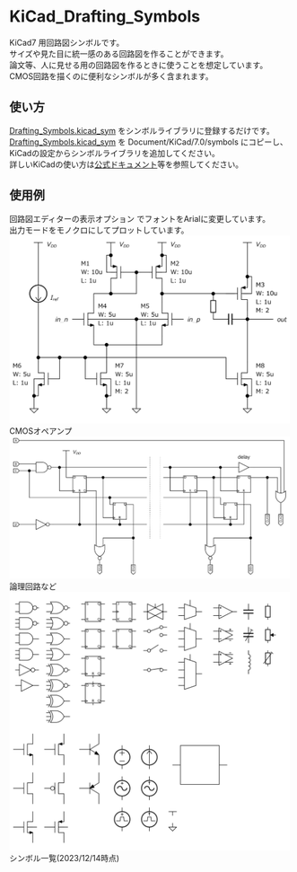 # KiCad_Drafting_Symbols

KiCad7 用回路図シンボルです。  
サイズや見た目に統一感のある回路図を作ることができます。  
論文等、人に見せる用の回路図を作るときに使うことを想定しています。  
CMOS回路を描くのに便利なシンボルが多く含まれます。  

## 使い方  
[Drafting_Symbols.kicad_sym](Drafting_Symbols.kicad_sym) をシンボルライブラリに登録するだけです。  
[Drafting_Symbols.kicad_sym](Drafting_Symbols.kicad_sym) を Document/KiCad/7.0/symbols にコピーし、KiCadの設定からシンボルライブラリを追加してください。  
詳しいKiCadの使い方は[公式ドキュメント](https://docs.kicad.org/7.0/ja/kicad/kicad.html)等を参照してください。  

## 使用例  
回路図エディターの表示オプション でフォントをArialに変更しています。  
出力モードをモノクロにしてプロットしています。  
<img src="doc/schematic1.png" width="500">  
CMOSオペアンプ  
<img src="doc/schematic2.png" width="500">  
論理回路など  
<img src="doc/schematic3.png" width="500">  
シンボル一覧(2023/12/14時点)  